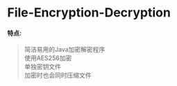 # File-Encryption-Decryption
#### 特点:
  >简洁易用的Java加密解密程序<br>
  >使用AES256加密<br>
  >单独密钥文件<br>
  >加密时也会同时压缩文件<br>

